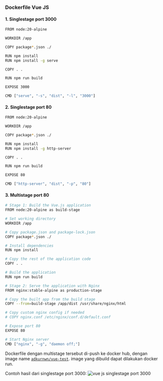 ### Dockerfile Vue JS


#### 1. Singlestage port 3000
```sh
FROM node:20-alpine

WORKDIR /app

COPY package*.json ./

RUN npm install
RUN npm install -g serve

COPY . .

RUN npm run build

EXPOSE 3000

CMD ["serve", "-s", "dist", "-l", "3000"]
```

#### 2. Singlestage port 80
```sh
FROM node:20-alpine

WORKDIR /app

COPY package*.json ./

RUN npm install
RUN npm install -g http-server

COPY . .

RUN npm run build

EXPOSE 80

CMD ["http-server", "dist", "-p", "80"]
```

#### 3. Multistage port 80
```sh
# Stage 1: Build the Vue.js application
FROM node:20-alpine as build-stage

# Set working directory
WORKDIR /app

# Copy package.json and package-lock.json
COPY package*.json ./

# Install dependencies
RUN npm install

# Copy the rest of the application code
COPY . .

# Build the application
RUN npm run build

# Stage 2: Serve the application with Nginx
FROM nginx:stable-alpine as production-stage

# Copy the built app from the build stage
COPY --from=build-stage /app/dist /usr/share/nginx/html

# Copy custom nginx config if needed
# COPY nginx.conf /etc/nginx/conf.d/default.conf

# Expose port 80
EXPOSE 80

# Start Nginx server
CMD ["nginx", "-g", "daemon off;"]

```

Dockerfile dengan multistage tersebut di-push ke docker hub, dengan image name [`adkurnwn/vue-test`](https://hub.docker.com/repository/docker/adkurnwn/vue-test/general). image yang dibuild dapat dilakukan docker run.

Contoh hasil dari singlestage port 3000:
![vue js singlestage port 3000](https://i.imgur.com/xNUtTEc_d.webp?maxwidth=1520&fidelity=grand)